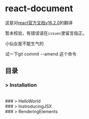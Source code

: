 # react-document
这是对[react官方文档v16.2.0](https://reactjs.org/docs/installation.html)的翻译


暂未校验，有错误请在`issues`里留言指正。

小仙女是不能生气的

试一下git commit --amend 这个命令

## 目录

###  > Installation
<br/>
### > HelloWorld
<br/>
### > InstroducingJSX
<br/>
### > RenderingElements
<br/>
